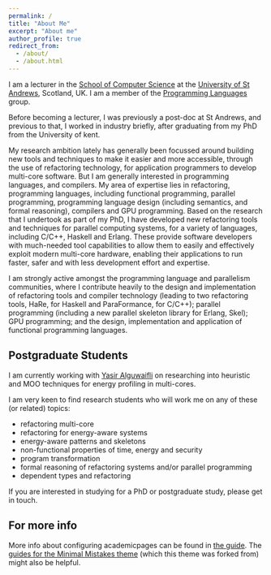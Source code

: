 ```yaml
---
permalink: /
title: "About Me"
excerpt: "About me"
author_profile: true
redirect_from: 
  - /about/
  - /about.html
---
```

I am a lecturer in the [School of Computer Science](https://www.st-andrews.ac.uk/subjects/computer-science/) at the [University of St Andrews](https://www.st-andrews.ac.uk/), Scotland, UK. I am a member of the [Programming Languages](https://plrg.cs.st-andrews.ac.uk/) group.

Before becoming a lecturer, I was previously a post-doc at St Andrews, and previous to that, I worked in industry briefly, after graduating from my PhD from the University of kent. 

My research ambition lately has generally been focussed around building new tools and techniques to make it easier and more accessible, through the use of refactoring technology, for application programmers to develop multi-core software. But I am generally interested in programming languages, and compilers. My area of expertise lies in refactoring, programming languages, including functional programming, parallel programming, programming language design (including semantics, and formal reasoning), compilers and GPU programming. Based on the research that I undertook as part of my PhD, I have developed new refactoring tools and techniques for parallel computing systems, for a variety of languages, including C/C++, Haskell and Erlang. These provide software developers with much-needed tool capabilities to allow them to easily and effectively exploit modern multi-core hardware, enabling their applications to run faster, safer and with less development effort and expertise. 

I am strongly active amongst the programming language and parallelism communities, where I contribute heavily to the design and implementation of refactoring tools and compiler technology (leading to two refactoring tools, HaRe, for Haskell and ParaFormance, for C/C++); parallel programming (including a new parallel skeleton library for Erlang, Skel); GPU programming; and the design, implementation and application of functional programming languages.


Postgraduate Students
------
I am currently working with [Yasir Alguwaifli](https://www.cs.st-andrews.ac.uk/directory/person?id=ya8) on researching into heuristic and MOO techniques for energy profiling in multi-cores.

I am very keen to find research students who will work me on any of these (or related) topics:

<ul>
<li>refactoring multi-core</li>
<li>refactoring for energy-aware systems</li>
<li>energy-aware patterns and skeletons</li>
<li>non-functional properties of time, energy and security</li>
<li>program transformation</li>
<li>formal reasoning of refactoring systems and/or parallel programming</li>
<li>dependent types and refactoring</li>
</ul>
If you are interested in studying for a PhD or postgraduate study, please get in touch.

For more info
------
More info about configuring academicpages can be found in [the guide](https://academicpages.github.io/markdown/). The [guides for the Minimal Mistakes theme](https://mmistakes.github.io/minimal-mistakes/docs/configuration/) (which this theme was forked from) might also be helpful.
